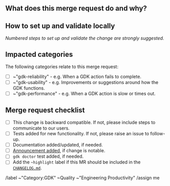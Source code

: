 ## What does this merge request do and why?

<!-- Briefly describe what this merge request does and why. -->

## How to set up and validate locally

_Numbered steps to set up and validate the change are strongly suggested._

<!--
Example below:

1. Ensure GitLab Pages is enabled by adding the below configuration in `gdk.yml`:
  ```yml
  ---
  gitlab_pages:
    enabled: true
  ```
1. Check out to this merge request's branch.
1. Run `gdk reconfigure` to check if regenerating all configuration is successful.
-->

## Impacted categories

The following categories relate to this merge request:

- [ ] ~"gdk-reliability" - e.g. When a GDK action fails to complete.
- [ ] ~"gdk-usability" - e.g. Improvements or suggestions around how the GDK functions.
- [ ] ~"gdk-performance" - e.g. When a GDK action is slow or times out.

<!-- Please add the selected labels to this merge request, thanks ♥️ -->

## Merge request checklist

- [ ] This change is backward compatible. If not, please include steps to communicate to our users.
- [ ] Tests added for new functionality. If not, please raise an issue to follow-up.
- [ ] Documentation added/updated, if needed.
- [ ] [Announcement added](doc/howto/announcements.md), if change is notable.
- [ ] `gdk doctor` test added, if needed.
- [ ] Add the `~highlight` label if this MR should be included in the [`CHANGELOG.md`](https://gitlab.com/gitlab-org/gitlab-development-kit/-/blob/main/CHANGELOG.md).

/label ~"Category:GDK" ~Quality ~"Engineering Productivity"
/assign me

<!-- template sourced from https://gitlab.com/gitlab-org/gitlab-development-kit/-/blob/main/.gitlab/merge_request_templates/Default.md -->
